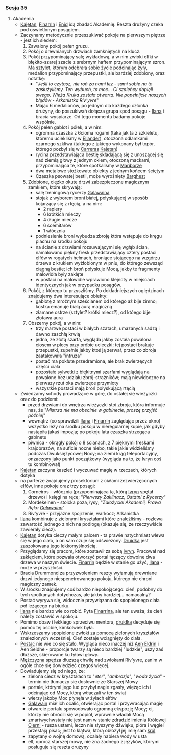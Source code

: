 ### Sesja 35
1. Akademia
	- [Kajetan](#g_kajetan), [Finarrin](#p_druid_finarrin) i [Enid](#p_enid) idą zbadać Akademię. Reszta drużyny czeka pod oświetlonym posągiem.
	- Zaczynamy metodycznie przeszukiwać pokoje na pierwszym piętrze - jest ich siedem:
		1. Zawalony pokój pełen gruzu.
		2. Pokój o drewnianych drzwiach zamkniętych na klucz.
		3. Pokój przypominający salę wykładową, a w nim zwłoki elfki w błękito-szarej szacie z srebrnym haftem przypominającym szron. Ma sztylet, którym odebrała sobie życie podcinając żyły, medalion przypominający przepustki, ale bardziej zdobiony, oraz notatkę:
			- "_Jeśli to czytasz, nie roń za nami łez - sami sobie na to zasłużyliśmy. Ten wybuch, ta moc... Ci szaleńcy dopięli swego, Wieża Kruka została otwarta. Nie popełnijcie naszych błędów - Arkanistka Riv'yvre_"
			- Mając 6 medalionów, po jednym dla każdego członka drużyny, do poszukiwań dołącza grupa spod posągu - [Ilana](#g_ilana) i bracia wyspiarze. Od tego momentu badamy pokoje wspólnie.
		4. Pokój pełen gablot i półek, a w nim:
			- ogromna czaszka z 6cioma rogami (taka jak ta z szkieletu, któremu uciekliśmy w [Ellander](#l_ellander)), otoczona odłamkami czarnego szkliwa (takiego z jakiego wykonany był topór, którego pozbył się w [Carreras](#l_carreras) [Kajetan](#g_kajetan))
			- rycina przedstawiająca bestię składającą się z unoszącej się nad ziemią głowy z jednym okiem, otoczoną mackami, przypominająca te, które spotkaliśmy w [Mariborze](#l_maribor)
			- dwa metalowe stożkowate obiekty z jednym końcem ściętym
			- Czaszka psowatej bestii, może wyrośnięty [Barghest](#b_barghest)
		5. Zdobione, ciężko okute drzwi zabezpieczone magicznym zamkiem, które skrywają:
			- salę treningową rycerzy [Galawaina](#p_galawain)
			- stojak z wyborem broni białej, połyskującej w sposób kojarzący się z rtęcią, a na nim:
				- 2 rapiery
				- 6 krótkich mieczy
				- 4 długie miecze
				- 6 scemitarów
				- 1 włócznia
			- podniesienie broni wybudza zbroję która wstępuje do kręgu piachu na środku pokoju
			- na ścianie z drzwiami rozsuwającymi się wgłąb ścian, namalowano piękny fresk przedstawiający cztery postaci elfów w rogatych hełmach, broniące stojącego na wzgórzu drzewa z krukiem wyżłobionym w pniu, do którego zewsząd ciągną bestie; ich broń połyskuje Mocą, jakby te fragmenty malowidła były zaklęte
			- w postaci na malowidle wprawiono klejnoty w miejscach identycznych jak w przypadku posągów.
		6. Pokój, z którego tu przyszliśmy. Po dokładniejszych oględzinach znajdujemy dwa interesujące obiekty:
			- gablotę z mroźnym sześcianem od którego aż bije zimno; kostka emanuje białą aurą magiczną
			- złamane ostrze (sztylet? krótki miecz?), od któego bije złotawa aura
		7. Obszerny pokój, a w nim:
			- trzy martwe postaci w białych szatach, umazanych sadzą i dawno zaschłą krwią
			- jedna, ze złotą szarfą, wygląda jakby została powalona ciosem w plecy przy próbie ucieczki; tej postaci brakuje przepustki, zupełnie jakby ktoś ją zerwał, przez co zbroja zaatakowała "intruza"
			- postać ma pokłute przedramiona, ale brak zwierzęcych części ciała
			- pozostałe sylwetki z błękitnymi szarfami wyglądają na powalone bez udziału zbrój-strażników; mają niewidoczne na pierwszy rzut oka zwierzęce przymioty 
			- wszystkie postaci mają broń połyskującą rtęcią
	- Zwiedzamy schody prowadzące w górę, do ostałej się wieżyczki oraz do podziemi:
		- przed drzwiami do wnętrza wieżyczki stoi zbroja, która informuje nas, że "_Mistrza nie ma obecinie w gabinecie, proszę przyjść później_"
		- wewnątrz (co sprawdzili [Ilana](#g_ilana) i [Finarrin](#p_druid_finarrin) zaglądając przez okno) wszystko leży na środku pokoju w nieregularnej kupie, jak gdyby nastąpiła jakaś impozja; po pokoju lata czaszka strzegąca gabinetu
		- piwnica - okrągły pokój o 8 ścianach, z 7 pięknymi freskami krajobrazów; na suficie nocne niebo, takie jakie widzieliśmy podczas Dwuksiężycowej Nocy; na ziemi krąg teleportacyjny, onzaczony jako punkt początkowy (wygląda na to, że [Ivryn](#p_arcydruid_ivryn) coś tu kombinował)
	- [Kajetan](#g_kajetan) zaczyna kaszleć i wyczuwać magię w rzeczach, których dotyka
	- na parterze znajdujemy prosektorium z ciałami zezwierzęconych elfów, inne pokoje oraz trzy posągi:
		1. Corneiros - włócznia (przypominająca tą, którą [Ivryn](#p_arcydruid_ivryn) spętał drzewo) i księgi na ręce; "_Pierwszy Zaklinacz, Ostatni z Rycerzy_"
		2. Mordekeinen - stoicka poza, łysy; "_Założyciel Akademii, Prawa Ręka [Galawaina](#p_galawain)_"
		3. Riv'yvre - przyjazne spojrzenie, warkocz; Arkanistka
	- [Ilana](#g_ilana) kombinuje z zielonymi kryształami które znaleźliśmy - rozlewa zawartość jednego z nich na podłogę (okazuje się, że rzeczywiście zawierały ciecz). 
	- [Kajetan](#g_kajetan) dotyka cieczy małym palcem - ta prawie natychmiast wlewa się w jego ciało, a on sam czuje się odświeżony. [Druidka](#g_ilana) jest zaszokowana jego lekkomyślnością.
	- Przyglądamy się pracom, które zostawił za sobą [Ivryn](#p_arcydruid_ivryn). Pracował nad zaklęciem, które pozwala otworzyć portal łączący dowolne dwa drzewa w naszym świecie. [Finarrin](#p_druid_finarrin) będzie w stanie go użyć, [Ilana](#g_ilana) - może w przyszłości.
	- Bracia Drummond za przyzwoleniem reszty wyłamują drewniane drzwi jedynego niespenetrowanego pokoju, którego nie chroni magiczny zamek.
	- W środku znajdujemy coś bardzo niepokojącego: cień, podobny do tych spotkanych dotychczas, ale jakby bardziej... namacalny?
	- Postać wyrywa się, widocznie przywiązana do spopielonego ciała pół leżącego na biurku.
	- [Ilana](#g_ilana) nie bardzo wie co robić. Pyta [Finarrina](#p_druid_finarrin), ale ten uważa, że cień należy zostawić w spokoju.
	- Pomimo obaw i lekkiego sprzeciwu mentora, [druidka](#g_ilana) decyduje się pomóc tej osobie, kimkolwiek była.
	- Wskrzeszamy spopielone zwłoki za pomocą zielonych kryształów znalezionych wcześniej. Cień zostaje wciągnięty do ciała.
	- [Postać](#p_lanemin) nie wie co się stało. Wygląda nieco inaczej niż [Aen Eldrin](#r_aen_eldrin) i Aen Seidhe - proporcje twarzy są nieco bardziej "ludzkie", uszy zaś dłuższe, skierowane ku tyłowi głowy.
	- [Mężczyzna](#p_lanemin) spędza dłuższą chwilę nad zwłokami Riv'yvre, zanim w ogóle chce się dowiedzieć czegoś więcej.
	- Dowiadujemy się od niego, że:
		- zielona ciecz w kryształach to "_eter_", "_ambrozja_", "_woda życia_" - termin nie tłumaczy się dosłownie ze Starszej Mowy
		- portale, którymi jego lud przybył nagle zgasły, więżąc ich i odcinając od Mocy, którą wtłaczali w ten świat
		- wierzy jakoby Moc płynęła w żyłach elfów
		- [Galawain](#p_galawain) miał ich ocalić, otwierając portal i przywracając magię
		- otwarcie portalu spowodowało ogromną ekspozję Mocy; ci, którzy nie obrócili się w popiół, wprawnie władali Mocą
		- zmartwychwstały nie jest nam w stanie zdradzić imienia [Królowej Cierni](#p_krolowa_cierni) - rusza ustami, leczn nie słyszymy dźwięku, pióra i węgiel przestają pisać; jest to klątwa, którą obłożył jej imię sam [król](#p_galawain)
		- zapytany o wojnę domową, ocalały nabiera wody w usta
		- elf, oprócz starszej mowy, nie zna żadnego z języków, którymi posługuje się reszta drużyny